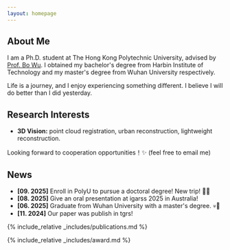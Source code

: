 ```yaml
---
layout: homepage
---
```


## About Me

I am a Ph.D. student at The Hong Kong Polytechnic University, advised by [Prof. Bo Wu](https://www.lsgi.polyu.edu.hk/people/academic/wu-bo/index.asp). I obtained my bachelor's degree from Harbin Institute of Technology and my master's degree from Wuhan University respectively. 

Life is a journey, and I enjoy experiencing something different. I believe I will do better than I did yesterday.
## Research Interests

- **3D Vision:** point cloud registration, urban reconstruction, lightweight reconstruction.

Looking forward to cooperation opportunities！✨ (feel free to email me)

[//]: # (- **Machine Learning:** meta-learning, incremental learning, transfer learning)

## News

- **[09. 2025]** Enroll in PolyU to pursue a doctoral degree! New trip! 💪😎
- **[08. 2025]** Give an oral presentation at igarss 2025 in Australia!
- **[06. 2025]** Graduate from Wuhan University with a master's degree. 💀🫠
- **[11. 2024]** Our paper was publish in tgrs! 

{% include_relative _includes/publications.md %}

{% include_relative _includes/award.md %}

